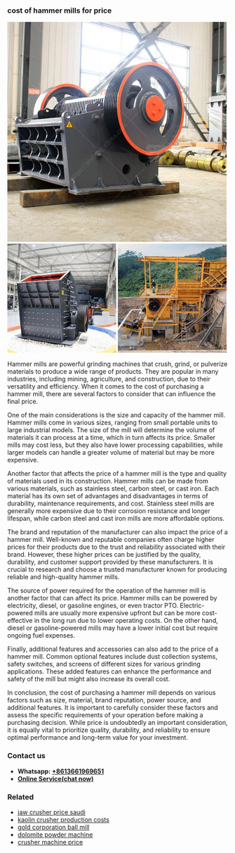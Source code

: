 <h3>cost of hammer mills for price</h3><img src='1708589376.jpg' alt=''><p>Hammer mills are powerful grinding machines that crush, grind, or pulverize materials to produce a wide range of products. They are popular in many industries, including mining, agriculture, and construction, due to their versatility and efficiency. When it comes to the cost of purchasing a hammer mill, there are several factors to consider that can influence the final price.</p><p>One of the main considerations is the size and capacity of the hammer mill. Hammer mills come in various sizes, ranging from small portable units to large industrial models. The size of the mill will determine the volume of materials it can process at a time, which in turn affects its price. Smaller mills may cost less, but they also have lower processing capabilities, while larger models can handle a greater volume of material but may be more expensive.</p><p>Another factor that affects the price of a hammer mill is the type and quality of materials used in its construction. Hammer mills can be made from various materials, such as stainless steel, carbon steel, or cast iron. Each material has its own set of advantages and disadvantages in terms of durability, maintenance requirements, and cost. Stainless steel mills are generally more expensive due to their corrosion resistance and longer lifespan, while carbon steel and cast iron mills are more affordable options.</p><p>The brand and reputation of the manufacturer can also impact the price of a hammer mill. Well-known and reputable companies often charge higher prices for their products due to the trust and reliability associated with their brand. However, these higher prices can be justified by the quality, durability, and customer support provided by these manufacturers. It is crucial to research and choose a trusted manufacturer known for producing reliable and high-quality hammer mills.</p><p>The source of power required for the operation of the hammer mill is another factor that can affect its price. Hammer mills can be powered by electricity, diesel, or gasoline engines, or even tractor PTO. Electric-powered mills are usually more expensive upfront but can be more cost-effective in the long run due to lower operating costs. On the other hand, diesel or gasoline-powered mills may have a lower initial cost but require ongoing fuel expenses.</p><p>Finally, additional features and accessories can also add to the price of a hammer mill. Common optional features include dust collection systems, safety switches, and screens of different sizes for various grinding applications. These added features can enhance the performance and safety of the mill but might also increase its overall cost.</p><p>In conclusion, the cost of purchasing a hammer mill depends on various factors such as size, material, brand reputation, power source, and additional features. It is important to carefully consider these factors and assess the specific requirements of your operation before making a purchasing decision. While price is undoubtedly an important consideration, it is equally vital to prioritize quality, durability, and reliability to ensure optimal performance and long-term value for your investment.</p><h3>Contact us</h3><ul><li><strong>Whatsapp:&nbsp;<a href="https://wa.me/8613661969651">+8613661969651</a></strong></li><li><a href="https://swt.shibang-china.com/?git&amp;zhl&amp;cost of hammer mills for price"><strong>Online Service(chat now)</strong></a></li></ul><h3>Related</h3><ul><li><a href='jaw crusher price saudi.md'>jaw crusher price saudi</a></li><li><a href='kaolin crusher production costs.md'>kaolin crusher production costs</a></li><li><a href='gold corporation ball mill.md'>gold corporation ball mill</a></li><li><a href='dolomite powder machine.md'>dolomite powder machine</a></li><li><a href='crusher machine price.md'>crusher machine price</a></li></ul>